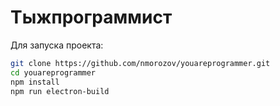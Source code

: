 # Тыжпрограммист

Для запуска проекта:  
```bash 
git clone https://github.com/nmorozov/youareprogrammer.git  
cd youareprogrammer
npm install
npm run electron-build
```

